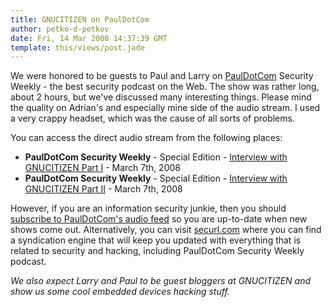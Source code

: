```yaml
---
title: GNUCITIZEN on PaulDotCom
author: petko-d-petkov
date: Fri, 14 Mar 2008 14:37:39 GMT
template: this/views/post.jade
---
```


We were honored to be guests to Paul and Larry on [PaulDotCom](http://pauldotcom.com/) Security Weekly - the best security podcast on the Web. The show was rather long, about 2 hours, but we've discussed many interesting things. Please mind the quality on Adrian's and especially mine side of the audio stream. I used a very crappy headset, which was the cause of all sorts of problems.

You can access the direct audio stream from the following places:

* **PaulDotCom Security Weekly** - Special Edition - [Interview with GNUCITIZEN Part I](http://media.libsyn.com/media/pauldotcom/pauldotcom-SW-GNUCITIZENpart1.mp3) - March 7th, 2008
* **PaulDotCom Security Weekly** - Special Edition - [Interview with GNUCITIZEN Part II](http://media.libsyn.com/media/pauldotcom/pauldotcom-SW-GNUCITIZENpart2.mp3) - March 7th, 2008

However, if you are an information security junkie, then you should [subscribe to PaulDotCom's audio feed](http://pauldotcom.com/podcast/psw.xml) so you are up-to-date when new shows come out. Alternatively, you can visit [securl.com](http://www.securls.com) where you can find a syndication engine that will keep you updated with everything that is related to security and hacking, including PaulDotCom Security Weekly podcast.

_We also expect Larry and Paul to be guest bloggers at GNUCITIZEN and show us some cool embedded devices hacking stuff._
